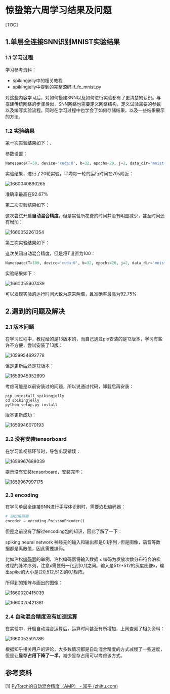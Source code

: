 # 惊蛰第六周学习结果及问题

[TOC]

## 1.单层全连接SNN识别MNIST实验结果

### 1.1 学习过程

学习参考资料：

- spikingjelly中的相关教程
- spikingjelly中提到的完整源码lif_fc_mnist.py

对这些内容学习后，对如何搭建SNN以及如何进行实验都有了更清楚的认识。与搭建传统网络的步骤类似，SNN网络也需要定义网络结构，定义试验需要的参数以及编写实验流程。同时在学习过程中也学会了如何存储结果，以及一些结果展示的方法。

### 1.2 实验结果

第一次实验结果如下：、

参数设置：

```python
Namespace(T=50, device='cuda:0', b=32, epochs=20, j=2, data_dir='mnist-data', out_dir='./logs', resume=None, amp=False, opt='adam', momentum=0.9, lr=0.001, tau=2.0)
```

实验结果，进行了20轮实验，平均每一轮的运行时间在70s附近：

![1660040890265](C:\Users\17799\AppData\Roaming\Typora\typora-user-images\1660040890265.png)

准确率最高在92.67%

第二次实验结果如下：

这次尝试开启**自动混合精度**，但是实验所花费的时间并没有明显减少，甚至时间还有增加：

![1660052261354](C:\Users\17799\AppData\Roaming\Typora\typora-user-images\1660052261354.png)

第三次实验结果如下：

这次关闭自动混合精度，但是将T设置为100：

```python
Namespace(T=100, device='cuda:0', b=32, epochs=20, j=2, data_dir='mnist-data', out_dir='./logs', resume=None, amp=False, opt='adam', momentum=0.9, lr=0.001, tau=2.0)
```

实验结果如下：

![1660055607439](C:\Users\17799\AppData\Roaming\Typora\typora-user-images\1660055607439.png)

可以发现实验的运行时间大致为原来两倍，且准确率最高为92.75%

## 2.遇到的问题及解决

### 2.1 版本问题

在学习过程中，教程给的是13版本的，而自己通过pip安装的是12版本，学习有些许不方便，尝试安装了13版：

![1659954692778](C:\Users\17799\AppData\Roaming\Typora\typora-user-images\1659954692778.png)

但是更新后还是12版本：

![1659945952899](C:\Users\17799\AppData\Roaming\Typora\typora-user-images\1659945952899.png)

考虑可能是以前安装过的问题，所以说通过代码，卸载后再安装：

```
pip uninstall spikingjelly
cd spikingjelly
python setup.py install
```

版本更新成功：

![1659946070193](C:\Users\17799\AppData\Roaming\Typora\typora-user-images\1659946070193.png)

### 2.2 没有安装tensorboard

在学习监视器环节时，导包出现错误：

![1659967688039](C:\Users\17799\AppData\Roaming\Typora\typora-user-images\1659967688039.png)

提示没有安装tensorboard，安装完毕：

![1659967997175](C:\Users\17799\AppData\Roaming\Typora\typora-user-images\1659967997175.png)

### 2.3 encoding

在学习单层全连接SNN进行手写体识别时，需要泊松编码器：

```python
# 泊松编码器
encoder = encoding.PoissonEncoder()
```

但是之前没有了解过encoding包的知识，因此了解了一下：

spiking neural network 神经元的输入和输出都是0,1序列，·但是图像，语音等数据都是离散值，因此需要编码。

比如泊松[编码器](https://so.csdn.net/so/search?q=编码器&spm=1001.2101.3001.7020)的举例，泊松编码器将输入数据 `x` 编码为发放次数分布符合泊松过程的脉冲序列，注意x需要归一化到[0,1]之间。输入是512*512的灰度图像x，输出spike的大小是[20,512,512]的0,1矩阵。

所得到的矩阵与画出的图像：

![1660020415039](C:\Users\17799\AppData\Roaming\Typora\typora-user-images\1660020415039.png)

![1660020421381](C:\Users\17799\AppData\Roaming\Typora\typora-user-images\1660020421381.png)

### 2.4 自动混合精度没有加速运算

在实验中，开启自动混合运算后，运算时间甚至有所增加，上网查阅了相关资料：

![1660052591786](C:\Users\17799\AppData\Roaming\Typora\typora-user-images\1660052591786.png)

根据知乎相关用户的评论，大多数情况都是自动混合精度的方式减慢了一些速度，但是让**显存占用下降了一半**，减少显存占用可以考虑该方式。

## 参考资料

[1]  [PyTorch的自动混合精度（AMP） - 知乎 (zhihu.com)](https://zhuanlan.zhihu.com/p/165152789) 